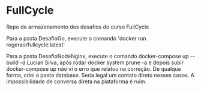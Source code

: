 # FullCycle
Repo de armazenamento dos desafios do curso FullCycle

Para a pasta DesafioGo, execute o comando 'docker run rogerao/fullcycle:latest'

Para a pasta DesafioNodeNginx, execute o comando docker-compose up --build -d
    Lucian Silva, após rodar docker system prune -a  e depois subir docker-compose up não vi o erro que relatou na correção. De qualque forma, criei a pasta database.
    Seria legal um contato direto nesses casos. A impossibilidade de conversa direta na plataforma é ruim.

